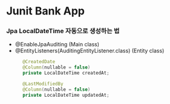 # Junit Bank App

### Jpa LocalDateTime 자동으로 생성하는 법
- @EnableJpaAuditing (Main class)
- @EntityListeners(AuditingEntityListener.class) (Entity class)
```java
      @CreatedDate
      @Column(nullable = false)
      private LocalDateTime createdAt;

      @LastModifiedBy
      @Column(nullable = false)
      private LocalDateTime updatedAt;
```